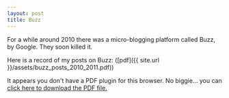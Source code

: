 ```yaml
---
layout: post
title: Buzz
---
```


For a while around 2010 there was a micro-blogging platform called Buzz, by Google. They soon killed it.

Here is a record of my posts on Buzz: ([pdf]({{ site.url }}/assets/buzz_posts_2010_2011.pdf))

<object data="{{ site.url }}/assets/buzz_posts_2010_2011.pdf" type="application/pdf" width="100%" height="600">

  <p>It appears you don't have a PDF plugin for this browser.
  No biggie... you can <a href="{{ site.url }}/assets/buzz_posts_2010_2011.pdf">click here to
  download the PDF file.</a></p>

</object>
